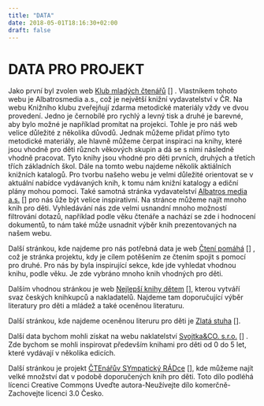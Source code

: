 ```yaml
---
title: "DATA"
date: 2018-05-01T18:16:30+02:00
draft: false
---
```


# DATA PRO PROJEKT

Jako první byl zvolen web [Klub mladých čtenářů] [] . Vlastníkem tohoto webu je Albatrosmedia a.s., což je největší knižní vydavatelství v ČR. Na webu Knižního klubu zveřejňují zdarma metodické materiály vždy ve dvou provedení. Jedno je černobílé pro rychlý a levný tisk a druhé je barevné, aby bylo možné je například promítat na projekci. Tohle je pro náš web velice důležité z několika důvodů. Jednak můžeme přidat přímo tyto metodické materiály, ale hlavně můžeme čerpat inspiraci na knihy, které jsou vhodně pro děti různch věkových skupin a dá se s nimi následně vhodně pracovat. Tyto knihy jsou vhodné pro děti prvních, druhých a třetích třích základních škol. Dále na tomto webu najdeme několik aktiálních knižních katalogů. Pro tvorbu našeho webu je velmi důležité orientovat se v aktuální nabídce vydávaných knih, k tomu nám knižní katalogy a ediční plány mohou pomoci. Také samotná stránka vydavatelství [Albatros media a.s.] [] pro nás ůže být velice inspirativní. Na stránce můžeme najít mnoho knih pro děti. Vyhledávání nás zde velmi usnandní mnoho možností filtrování dotazů, například podle věku čtenáře a nachází se zde i hodnocení dokumentů, to nám také může usnadnit výběr knih prezentovaných na našem webu.  

Další stránkou, kde najdeme pro nás potřebná data je web  [Čtení pomáhá] [] , což je stránka projektu, kdy je cílem potěšením ze čtením spojit s pomocí pro druhé. Pro nás by byla inspirující sekce, kde jde vyhledat vhodnou knihu, podle věku. Je zde vybráno mnoho knih vhodných pro děti. 

Dalším vhodnou stránkou je web [Nejlepší knihy dětem] [], kterou vytváří svaz českých knihkupců a nakladatelů. Najdeme tam doporučující výběr literatury pro děti a mládež a také oceněnou literaturu. 

Další stránkou, kde najdeme oceněnou literuru pro děti je [Zlatá stuha] []. 

Další data bychom mohli získat na webu naklatelství [Svojtka&CO. s.r.o.] [] . Zde bychom se mohli inspirovat především knihami pro děti od 0 do 5 let, které vydávají v několika edicích. 

Další stránkou je projekt [ČTEnářův SYmpatický RÁDce] [], kde můžeme najít velké množství dat v podobě doporučených knih pro děti. Toto dílo podléhá lícenci       Creative Commons Uveďte autora-Neužívejte dílo komerčně-Zachovejte licenci 3.0 Česko. 



[Klub mladých čtenářů]: http://www.kmc.cz/pracovni-listy-k-vybranym-kniznim-titulum-zdarma.html
[Albatros media a.s.]: http://www.albatrosmedia.cz/beletrie-pro-deti/
[Čtení pomáhá]:http://www.ctenipomaha.cz/
[Nejlepší knihy dětem]: http://www.nejlepsiknihydetem.cz/
[Zlatá stuha]: http://www.zlatastuha.cz/
[Svojtka&CO. s.r.o.]: https://www.svojtka.cz/
[ČTEnářův SYmpatický RÁDce]: http://www.ctesyrad.cz/
[ Creative Commons Uveďte autora-Neužívejte dílo komerčně-Zachovejte licenci 3.0 Česko]: https://creativecommons.org/licenses/by-nc-sa/3.0/cz/